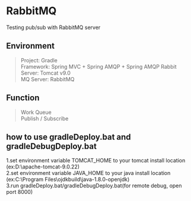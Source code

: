 # RabbitMQ  
Testing pub/sub with RabbitMQ server   
  
## Environment  
 > Project: Gradle  
 > Framework: Spring MVC + Spring AMQP + Spring AMQP Rabbit  
 > Server: Tomcat v9.0  
 > MQ Server: RabbitMQ  
  
## Function  
 > Work Queue  
 > Publish / Subscribe  
  
## how to use gradleDeploy.bat and gradleDebugDeploy.bat  
 1.set environment variable TOMCAT_HOME to your tomcat install location (ex:D:\apache-tomcat-9.0.22)  
 2.set environment variable JAVA_HOME to your java install location (ex:C:\Program Files\ojdkbuild\java-1.8.0-openjdk)  
 3.run gradleDeploy.bat/gradleDebugDeploy.bat(for remote debug, open port 8000)
 
